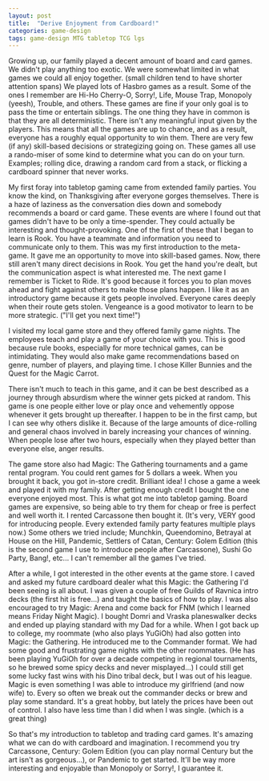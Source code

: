 ```yaml
---
layout: post
title:  "Derive Enjoyment from Cardboard!"
categories: game-design
tags: game-design MTG tabletop TCG lgs 
---
```


Growing up, our family played a decent amount of board and card games. We didn't play anything too exotic. We were somewhat limited in what games we could all enjoy together. (small children tend to have shorter attention spans) We played lots of Hasbro games as a result. Some of the ones I remember are Hi-Ho Cherry-O, Sorry!, Life, Mouse Trap, Monopoly (yeesh), Trouble, and others. These games are fine if your only goal is to pass the time or entertain siblings. The one thing they have in common is that they are all deterministic. There isn't any meaningful input given by the players. This means that all the games are up to chance, and as a result, everyone has a roughly equal opportunity to win them. There are very few (if any) skill-based decisions or strategizing going on. These games all use a rando-miser of some kind to determine what you can do on your turn. Examples; rolling dice, drawing a random card from a stack, or flicking a cardboard spinner that never works.

My first foray into tabletop gaming came from extended family parties. You know the kind, on Thanksgiving after everyone gorges themselves. There is a haze of laziness as the conversation dies down and somebody recommends a board or card game. These events are where I found out that games didn't have to be only a time-spender. They could actually be interesting and thought-provoking. One of the first of these that I began to learn is Rook. You have a teammate and information you need to communicate only to them. This was my first introduction to the meta-game. It gave me an opportunity to move into skill-based games. Now, there still aren't many direct decisions in Rook. You get the hand you're dealt, but the communication aspect is what interested me. The next game I remember is Ticket to Ride. It's good because it forces you to plan moves ahead and fight against others to make those plans happen. I like it as an introductory game because it gets people involved. Everyone cares deeply when their route gets stolen. Vengeance is a good motivator to learn to be more strategic. ("I'll get you next time!")

I visited my local game store and they offered family game nights. The employees teach and play a game of your choice with you. This is good because rule books, especially for more technical games, can be intimidating. They would also make game recommendations based on genre, number of players, and playing time. I chose Killer Bunnies and the Quest for the Magic Carrot. 

There isn't much to teach in this game, and it can be best described as a journey through absurdism where the winner gets picked at random. This game is one people either love or play once and vehemently oppose whenever it gets brought up thereafter. I happen to be in the first camp, but I can see why others dislike it. Because of the large amounts of dice-rolling and general chaos involved in barely increasing your chances of winning. When people lose after two hours, especially when they played better than everyone else, anger results. 

The game store also had Magic: The Gathering tournaments and a game rental program. You could rent games for 5 dollars a week. When you brought it back, you got in-store credit. Brilliant idea! I chose a game a week and played it with my family. After getting enough credit I bought the one everyone enjoyed most. This is what got me into tabletop gaming. Board games are expensive, so being able to try them for cheap or free is perfect and well worth it. I rented Carcassone then bought it. (It's very, VERY good for introducing people. Every extended family party features multiple plays now.) Some others we tried include; Munchkin, Queendomino, Betrayal at House on the Hill, Pandemic, Settlers of Catan, Century: Golem Edition (this is the second game I use to introduce people after Carcassone), Sushi Go Party, Bang!, etc... I can't remember all the games I've tried. 

After a while, I got interested in the other events at the game store. I caved and asked my future cardboard dealer what this Magic: the Gathering I'd been seeing is all about. I was given a couple of free Guilds of Ravnica intro decks (the first hit is free...) and taught the basics of how to play. I was also encouraged to try Magic: Arena and come back for FNM (which I learned means Friday Night Magic). I bought Domri and Vraska planeswalker decks and ended up playing standard with my Dad for a while. When I got back up to college, my roommate (who also plays YuGiOh) had also gotten into Magic: the Gathering. He introduced me to the Commander format. We had some good and frustrating game nights with the other roommates. (He has been playing YuGiOh for over a decade competing in regional tournaments, so he brewed some spicy decks and never misplayed...) I could still get some lucky fast wins with his Dino tribal deck, but I was out of his league. Magic is even something I was able to introduce my girlfriend (and now wife) to. Every so often we break out the commander decks or brew and play some standard. It's a great hobby, but lately the prices have been out of control. I also have less time than I did when I was single. (which is a great thing)

So that's my introduction to tabletop and trading card games. It's amazing what we can do with cardboard and imagination. I recommend you try Carcassone, Century: Golem Edition (you can play normal Century but the art isn't as gorgeous...), or Pandemic to get started. It'll be way more interesting and enjoyable than Monopoly or Sorry!, I guarantee it.
